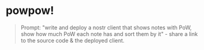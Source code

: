 # powpow!

> Prompt: "write and deploy a nostr client that shows notes with PoW, show how much PoW each note has and sort them by it" - share a link to the source code & the deployed client.